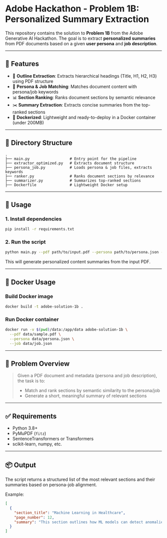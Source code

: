 # Adobe Hackathon - Problem 1B: Personalized Summary Extraction

This repository contains the solution to **Problem 1B** from the Adobe Generative AI Hackathon. The goal is to extract **personalized summaries** from PDF documents based on a given **user persona** and **job description**.

---

## 🚀 Features

- 📑 **Outline Extraction**: Extracts hierarchical headings (Title, H1, H2, H3) using PDF structure
- 🧠 **Persona & Job Matching**: Matches document content with persona/job keywords
- 📊 **Section Ranking**: Ranks document sections by semantic relevance
- ✂️ **Summary Extraction**: Extracts concise summaries from the top-ranked sections
- 🐳 **Dockerized**: Lightweight and ready-to-deploy in a Docker container (under 200MB)

---

## 📁 Directory Structure

```
.
├── main.py                  # Entry point for the pipeline
├── extractor_optimized.py   # Extracts document structure
├── persona_job.py           # Loads persona & job files, extracts keywords
├── ranker.py                # Ranks document sections by relevance
├── summarizer.py            # Summarizes top-ranked sections
├── Dockerfile               # Lightweight Docker setup
```

---

## 🧪 Usage

### 1. Install dependencies

```bash
pip install -r requirements.txt
```

### 2. Run the script

```bash
python main.py --pdf path/to/input.pdf --persona path/to/persona.json --job path/to/job.json
```

This will generate personalized content summaries from the input PDF.

---

## 🐳 Docker Usage

### Build Docker image

```bash
docker build -t adobe-solution-1b .
```

### Run Docker container

```bash
docker run -v $(pwd)/data:/app/data adobe-solution-1b \
  --pdf data/sample.pdf \
  --persona data/persona.json \
  --job data/job.json
```

---

## 📄 Problem Overview

> Given a PDF document and metadata (persona and job description), the task is to:
>
> - Match and rank sections by semantic similarity to the persona/job
> - Generate a short, meaningful summary of relevant sections


---

## ✅ Requirements

- Python 3.8+
- PyMuPDF (`fitz`)
- SentenceTransformers or Transformers
- scikit-learn, numpy, etc.

---

## 📦 Output

The script returns a structured list of the most relevant sections and their summaries based on persona-job alignment.

Example:
```json
[
  {
    "section_title": "Machine Learning in Healthcare",
    "page_number": 12,
    "summary": "This section outlines how ML models can detect anomalies in patient data..."
  }
]
```
